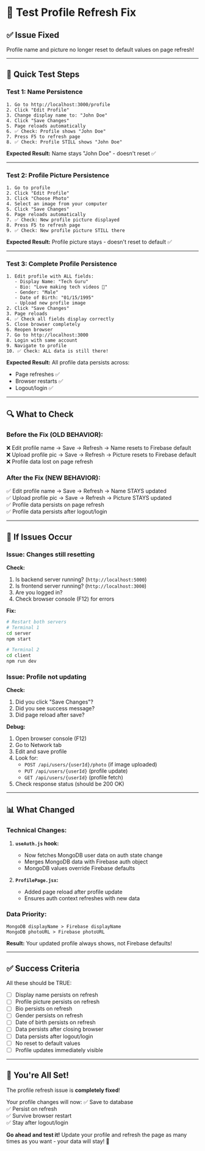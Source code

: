 # 🧪 Test Profile Refresh Fix

## ✅ Issue Fixed
Profile name and picture no longer reset to default values on page refresh!

---

## 🎯 Quick Test Steps

### Test 1: Name Persistence
```
1. Go to http://localhost:3000/profile
2. Click "Edit Profile"
3. Change display name to: "John Doe"
4. Click "Save Changes"
5. Page reloads automatically
6. ✅ Check: Profile shows "John Doe"
7. Press F5 to refresh page
8. ✅ Check: Profile STILL shows "John Doe"
```

**Expected Result:** Name stays "John Doe" - doesn't reset ✅

---

### Test 2: Profile Picture Persistence
```
1. Go to profile
2. Click "Edit Profile"
3. Click "Choose Photo"
4. Select an image from your computer
5. Click "Save Changes"
6. Page reloads automatically
7. ✅ Check: New profile picture displayed
8. Press F5 to refresh page
9. ✅ Check: New profile picture STILL there
```

**Expected Result:** Profile picture stays - doesn't reset to default ✅

---

### Test 3: Complete Profile Persistence
```
1. Edit profile with ALL fields:
   - Display Name: "Tech Guru"
   - Bio: "Love making tech videos 🚀"
   - Gender: "Male"
   - Date of Birth: "01/15/1995"
   - Upload new profile image
2. Click "Save Changes"
3. Page reloads
4. ✅ Check all fields display correctly
5. Close browser completely
6. Reopen browser
7. Go to http://localhost:3000
8. Login with same account
9. Navigate to profile
10. ✅ Check: ALL data is still there!
```

**Expected Result:** All profile data persists across:
- Page refreshes ✅
- Browser restarts ✅
- Logout/login ✅

---

## 🔍 What to Check

### Before the Fix (OLD BEHAVIOR):
❌ Edit profile name → Save → Refresh → Name resets to Firebase default  
❌ Upload profile pic → Save → Refresh → Picture resets to Firebase default  
❌ Profile data lost on page refresh  

### After the Fix (NEW BEHAVIOR):
✅ Edit profile name → Save → Refresh → Name STAYS updated  
✅ Upload profile pic → Save → Refresh → Picture STAYS updated  
✅ Profile data persists on page refresh  
✅ Profile data persists after logout/login  

---

## 🐛 If Issues Occur

### Issue: Changes still resetting

**Check:**
1. Is backend server running? (`http://localhost:5000`)
2. Is frontend server running? (`http://localhost:3000`)
3. Are you logged in?
4. Check browser console (F12) for errors

**Fix:**
```bash
# Restart both servers
# Terminal 1
cd server
npm start

# Terminal 2
cd client
npm run dev
```

### Issue: Profile not updating

**Check:**
1. Did you click "Save Changes"?
2. Did you see success message?
3. Did page reload after save?

**Debug:**
1. Open browser console (F12)
2. Go to Network tab
3. Edit and save profile
4. Look for:
   - `POST /api/users/{userId}/photo` (if image uploaded)
   - `PUT /api/users/{userId}` (profile update)
   - `GET /api/users/{userId}` (profile fetch)
5. Check response status (should be 200 OK)

---

## 📊 What Changed

### Technical Changes:

1. **`useAuth.js` hook:**
   - Now fetches MongoDB user data on auth state change
   - Merges MongoDB data with Firebase auth object
   - MongoDB values override Firebase defaults

2. **`ProfilePage.jsx`:**
   - Added page reload after profile update
   - Ensures auth context refreshes with new data

### Data Priority:
```
MongoDB displayName > Firebase displayName
MongoDB photoURL > Firebase photoURL
```

**Result:** Your updated profile always shows, not Firebase defaults!

---

## ✅ Success Criteria

All these should be TRUE:

- [ ] Display name persists on refresh
- [ ] Profile picture persists on refresh  
- [ ] Bio persists on refresh
- [ ] Gender persists on refresh
- [ ] Date of birth persists on refresh
- [ ] Data persists after closing browser
- [ ] Data persists after logout/login
- [ ] No reset to default values
- [ ] Profile updates immediately visible

---

## 🎉 You're All Set!

The profile refresh issue is **completely fixed**! 

Your profile changes will now:
✅ Save to database  
✅ Persist on refresh  
✅ Survive browser restart  
✅ Stay after logout/login  

**Go ahead and test it!** Update your profile and refresh the page as many times as you want - your data will stay! 🚀
